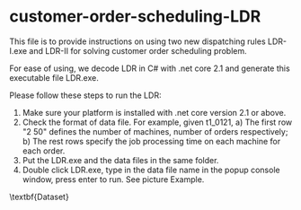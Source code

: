 # customer-order-scheduling-LDR
This file is to provide instructions on using two new dispatching rules LDR-I.exe and LDR-II for solving customer order scheduling problem.

For ease of using, we decode LDR in C# with .net core 2.1 and generate this executable file LDR.exe.

Please follow these steps to run the LDR:

1. Make sure your platform is installed with .net core version 2.1 or above.
2. Check the format of data file. For example, given t1_0121,
	a) The first row "2 50" defines the number of machines, number of orders respectively;
	b) The rest rows specify the job processing time on each machine for each order.
3. Put the LDR.exe and the data files in the same folder. 
4. Double click LDR.exe, type in the data file name in the popup console window, press enter to run. See picture Example.

\textbf{Dataset}
